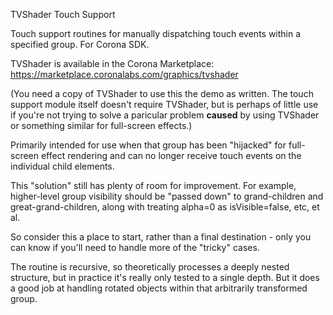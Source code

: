 TVShader Touch Support

Touch support routines for manually dispatching touch events within a specified group.
For Corona SDK.

TVShader is available in the Corona Marketplace:  https://marketplace.coronalabs.com/graphics/tvshader

(You need a copy of TVShader to use this the demo as written.  The touch support module
itself doesn't require TVShader, but is perhaps of little use if you're not trying to
solve a paricular problem __caused__ by using TVShader or something similar
for full-screen effects.)

Primarily intended for use when that group has been "hijacked" for full-screen effect
rendering and can no longer receive touch events on the individual child elements.

This "solution" still has plenty of room for improvement.  For example, higher-level
group visibility should be "passed down" to grand-children and great-grand-children,
along with treating alpha=0 as isVisible=false, etc, et al.

So consider this a place to start, rather than a final destination - only you can
know if you'll need to handle more of the "tricky" cases.

The routine is recursive, so theoretically processes a deeply nested
structure, but in practice it's really only tested to a single depth.  But it does
a good job at handling rotated objects within that arbitrarily transformed group.

